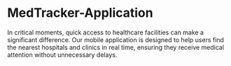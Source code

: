 # MedTracker-Application

In critical moments, quick access to healthcare facilities can make a significant difference. Our mobile application is designed to help users find the nearest hospitals and clinics in real time, ensuring they receive medical attention without unnecessary delays.
